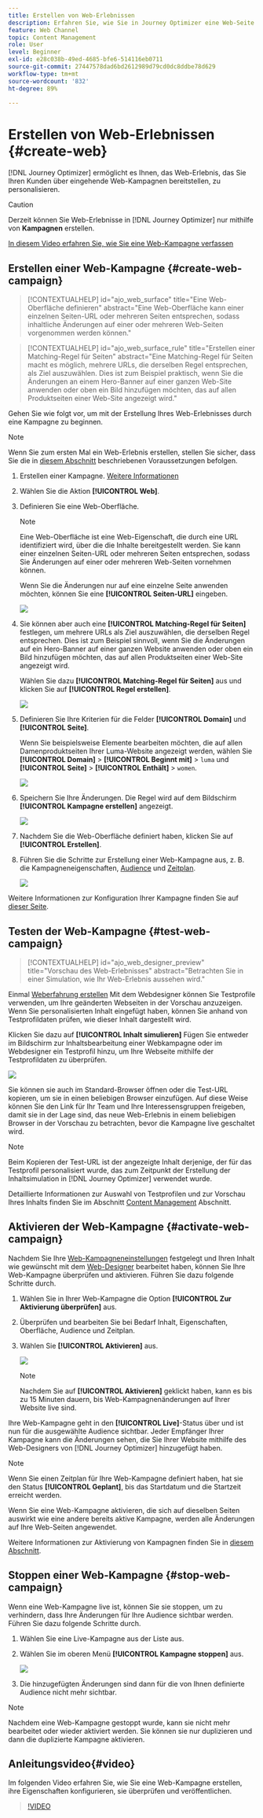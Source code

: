```yaml
---
title: Erstellen von Web-Erlebnissen
description: Erfahren Sie, wie Sie in Journey Optimizer eine Web-Seite erstellen und ihren Inhalt bearbeiten
feature: Web Channel
topic: Content Management
role: User
level: Beginner
exl-id: e28c038b-49ed-4685-bfe6-514116eb0711
source-git-commit: 27447578dad6bd2612989d79cd0dc8ddbe78d629
workflow-type: tm+mt
source-wordcount: '832'
ht-degree: 89%

---
```


# Erstellen von Web-Erlebnissen {#create-web}

[!DNL Journey Optimizer] ermöglicht es Ihnen, das Web-Erlebnis, das Sie Ihren Kunden über eingehende Web-Kampagnen bereitstellen, zu personalisieren.

>[!CAUTION]
>
>Derzeit können Sie Web-Erlebnisse in [!DNL Journey Optimizer] nur mithilfe von **Kampagnen** erstellen. 

[In diesem Video erfahren Sie, wie Sie eine Web-Kampagne verfassen](#video)

## Erstellen einer Web-Kampagne {#create-web-campaign}

>[!CONTEXTUALHELP]
>id="ajo_web_surface"
>title="Eine Web-Oberfläche definieren"
>abstract="Eine Web-Oberfläche kann einer einzelnen Seiten-URL oder mehreren Seiten entsprechen, sodass inhaltliche Änderungen auf einer oder mehreren Web-Seiten vorgenommen werden können."

>[!CONTEXTUALHELP]
>id="ajo_web_surface_rule"
>title="Erstellen einer Matching-Regel für Seiten"
>abstract="Eine Matching-Regel für Seiten macht es möglich, mehrere URLs, die derselben Regel entsprechen, als Ziel auszuwählen. Dies ist zum Beispiel praktisch, wenn Sie die Änderungen an einem Hero-Banner auf einer ganzen Web-Site anwenden oder oben ein Bild hinzufügen möchten, das auf allen Produktseiten einer Web-Site angezeigt wird."

Gehen Sie wie folgt vor, um mit der Erstellung Ihres Web-Erlebnisses durch eine Kampagne zu beginnen.

>[!NOTE]
>
>Wenn Sie zum ersten Mal ein Web-Erlebnis erstellen, stellen Sie sicher, dass Sie die in [diesem Abschnitt](web-prerequisites.md) beschriebenen Voraussetzungen befolgen.

1. Erstellen einer Kampagne. [Weitere Informationen](../campaigns/create-campaign.md)

1. Wählen Sie die Aktion **[!UICONTROL Web]**.

1. Definieren Sie eine Web-Oberfläche.

   >[!NOTE]
   >
   >Eine Web-Oberfläche ist eine Web-Eigenschaft, die durch eine URL identifiziert wird, über die die Inhalte bereitgestellt werden. Sie kann einer einzelnen Seiten-URL oder mehreren Seiten entsprechen, sodass Sie Änderungen auf einer oder mehreren Web-Seiten vornehmen können.

   Wenn Sie die Änderungen nur auf eine einzelne Seite anwenden möchten, können Sie eine **[!UICONTROL Seiten-URL]** eingeben.

   ![](assets/web-campaign-surface.png)

1. Sie können aber auch eine **[!UICONTROL Matching-Regel für Seiten]** festlegen, um mehrere URLs als Ziel auszuwählen, die derselben Regel entsprechen. Dies ist zum Beispiel sinnvoll, wenn Sie die Änderungen auf ein Hero-Banner auf einer ganzen Website anwenden oder oben ein Bild hinzufügen möchten, das auf allen Produktseiten einer Web-Site angezeigt wird.

   Wählen Sie dazu **[!UICONTROL Matching-Regel für Seiten]** aus und klicken Sie auf **[!UICONTROL Regel erstellen]**.

   ![](assets/web-campaign-matching-rule.png)

1. Definieren Sie Ihre Kriterien für die Felder **[!UICONTROL Domain]** und **[!UICONTROL Seite]**.

   Wenn Sie beispielsweise Elemente bearbeiten möchten, die auf allen Damenproduktseiten Ihrer Luma-Website angezeigt werden, wählen Sie **[!UICONTROL Domain]** > **[!UICONTROL Beginnt mit]** > `luma` und **[!UICONTROL Seite]** > **[!UICONTROL Enthält]** > `women`.

   ![](assets/web-pages-matching-rule.png)

1. Speichern Sie Ihre Änderungen. Die Regel wird auf dem Bildschirm **[!UICONTROL Kampagne erstellen]** angezeigt.

   ![](assets/web-pages-matching-rule-example.png)

1. Nachdem Sie die Web-Oberfläche definiert haben, klicken Sie auf **[!UICONTROL Erstellen]**.

1. Führen Sie die Schritte zur Erstellung einer Web-Kampagne aus, z. B. die Kampagneneigenschaften, [Audience](../audience/about-audiences.md) und [Zeitplan](../campaigns/create-campaign.md#schedule).

   ![](assets/web-campaign-steps.png)

Weitere Informationen zur Konfiguration Ihrer Kampagne finden Sie auf [dieser Seite](../campaigns/get-started-with-campaigns.md).

## Testen der Web-Kampagne {#test-web-campaign}

>[!CONTEXTUALHELP]
>id="ajo_web_designer_preview"
>title="Vorschau des Web-Erlebnisses"
>abstract="Betrachten Sie in einer Simulation, wie Ihr Web-Erlebnis aussehen wird."

Einmal [Weberfahrung erstellen](edit-web-content.md) Mit dem Webdesigner können Sie Testprofile verwenden, um Ihre geänderten Webseiten in der Vorschau anzuzeigen. Wenn Sie personalisierten Inhalt eingefügt haben, können Sie anhand von Testprofildaten prüfen, wie dieser Inhalt dargestellt wird.

Klicken Sie dazu auf **[!UICONTROL Inhalt simulieren]** Fügen Sie entweder im Bildschirm zur Inhaltsbearbeitung einer Webkampagne oder im Webdesigner ein Testprofil hinzu, um Ihre Webseite mithilfe der Testprofildaten zu überprüfen.

![](assets/web-designer-preview.png)

Sie können sie auch im Standard-Browser öffnen oder die Test-URL kopieren, um sie in einen beliebigen Browser einzufügen. Auf diese Weise können Sie den Link für Ihr Team und Ihre Interessensgruppen freigeben, damit sie in der Lage sind, das neue Web-Erlebnis in einem beliebigen Browser in der Vorschau zu betrachten, bevor die Kampagne live geschaltet wird.

>[!NOTE]
>
>Beim Kopieren der Test-URL ist der angezeigte Inhalt derjenige, der für das Testprofil personalisiert wurde, das zum Zeitpunkt der Erstellung der Inhaltsimulation in [!DNL Journey Optimizer] verwendet wurde.

Detaillierte Informationen zur Auswahl von Testprofilen und zur Vorschau Ihres Inhalts finden Sie im Abschnitt [Content Management](../content-management/preview-test.md) Abschnitt.

## Aktivieren der Web-Kampagne {#activate-web-campaign}

Nachdem Sie Ihre [Web-Kampagneneinstellungen](#configure-web-campaign) festgelegt und Ihren Inhalt wie gewünscht mit dem [Web-Designer](edit-web-content.md#work-with-web-designer) bearbeitet haben, können Sie Ihre Web-Kampagne überprüfen und aktivieren. Führen Sie dazu folgende Schritte durch.

<!--
>[!NOTE]
>
>You can also preview your web campaign content before activating it. [Learn more](#test-web-campaign)-->

1. Wählen Sie in Ihrer Web-Kampagne die Option **[!UICONTROL Zur Aktivierung überprüfen]** aus.

1. Überprüfen und bearbeiten Sie bei Bedarf Inhalt, Eigenschaften, Oberfläche, Audience und Zeitplan.

1. Wählen Sie **[!UICONTROL Aktivieren]** aus.

   ![](assets/web-campaign-activate.png)

   >[!NOTE]
   >
   >Nachdem Sie auf **[!UICONTROL Aktivieren]** geklickt haben, kann es bis zu 15 Minuten dauern, bis Web-Kampagnenänderungen auf Ihrer Website live sind.

Ihre Web-Kampagne geht in den **[!UICONTROL Live]**-Status über und ist nun für die ausgewählte Audience sichtbar. Jeder Empfänger Ihrer Kampagne kann die Änderungen sehen, die Sie Ihrer Website mithilfe des Web-Designers von [!DNL Journey Optimizer] hinzugefügt haben.

>[!NOTE]
>
>Wenn Sie einen Zeitplan für Ihre Web-Kampagne definiert haben, hat sie den Status **[!UICONTROL Geplant]**, bis das Startdatum und die Startzeit erreicht werden.
>
>Wenn Sie eine Web-Kampagne aktivieren, die sich auf dieselben Seiten auswirkt wie eine andere bereits aktive Kampagne, werden alle Änderungen auf Ihre Web-Seiten angewendet.

Weitere Informationen zur Aktivierung von Kampagnen finden Sie in [diesem Abschnitt](../campaigns/review-activate-campaign.md).

## Stoppen einer Web-Kampagne {#stop-web-campaign}

Wenn eine Web-Kampagne live ist, können Sie sie stoppen, um zu verhindern, dass Ihre Änderungen für Ihre Audience sichtbar werden. Führen Sie dazu folgende Schritte durch.

1. Wählen Sie eine Live-Kampagne aus der Liste aus.

1. Wählen Sie im oberen Menü **[!UICONTROL Kampagne stoppen]** aus.

   ![](assets/web-campaign-stop.png)

1. Die hinzugefügten Änderungen sind dann für die von Ihnen definierte Audience nicht mehr sichtbar.

>[!NOTE]
>
>Nachdem eine Web-Kampagne gestoppt wurde, kann sie nicht mehr bearbeitet oder wieder aktiviert werden. Sie können sie nur duplizieren und dann die duplizierte Kampagne aktivieren.

## Anleitungsvideo{#video}

Im folgenden Video erfahren Sie, wie Sie eine Web-Kampagne erstellen, ihre Eigenschaften konfigurieren, sie überprüfen und veröffentlichen.

>[!VIDEO](https://video.tv.adobe.com/v/3418800/?quality=12&learn=on)